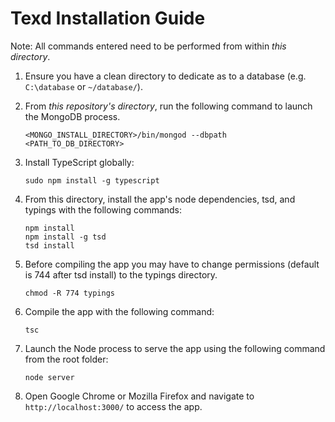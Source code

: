 Texd Installation Guide
=================

Note: All commands entered need to be performed from within *this directory*.

1. Ensure you have a clean directory to dedicate as to a database (e.g. `C:\database` or `~/database/`).

2. From *this repository's directory*, run the following command to launch the MongoDB process.
    ```shell
    <MONGO_INSTALL_DIRECTORY>/bin/mongod --dbpath <PATH_TO_DB_DIRECTORY>
    ```
    
3. Install TypeScript globally: 
    ```shell
    sudo npm install -g typescript
    ```
    
4. From this directory, install the app's node dependencies, tsd, and typings with the following commands:
    ```shell
    npm install
    npm install -g tsd
    tsd install
    ```

5. Before compiling the app you may have to change permissions (default is 744 after tsd install) to the typings directory.
    ```shell
    chmod -R 774 typings
    ```

6. Compile the app with the following command:
    ```shell
    tsc
    ```

7. Launch the Node process to serve the app using the following command from the root folder:
    ```shell
    node server
    ```

8. Open Google Chrome or Mozilla Firefox and navigate to `http://localhost:3000/` to access the app.
